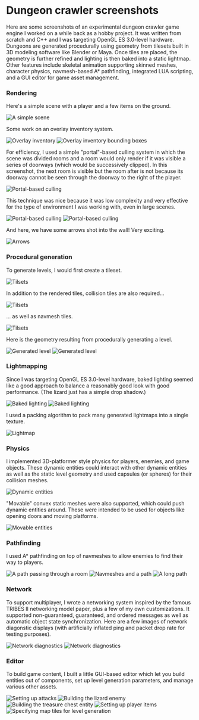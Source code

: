 # Dungeon crawler screenshots

Here are some screenshots of an experimental dungeon crawler game engine I worked on a while back as a hobby project. It was written from scratch and C++ and I was targeting OpenGL ES 3.0-level hardware. Dungeons are generated procedurally using geometry from tilesets built in 3D modeling software like Blender or Maya. Once tiles are placed, the geometry is further refined and lighting is then baked into a static lightmap. Other features include skeletal animation supporting skinned meshes, character physics, navmesh-based A* pathfinding, integrated LUA scripting, and a GUI editor for game asset management.

### Rendering

Here's a simple scene with a player and a few items on the ground.

![A simple scene](/Rendering/scene.png)

Some work on an overlay inventory system.

![Overlay inventory](/Rendering/inventory1.png)
![Overlay inventory bounding boxes](/Rendering/inventory2.png)

For efficiency, I used a simple "portal"-based culling system in which the scene was divided rooms and a room would only render if it was visible a series of doorways (which would be successively clipped). In this screenshot, the next room is visible but the room after is not because its doorway cannot be seen through the doorway to the right of the player.

![Portal-based culling](/Rendering/portals1.png)

This technique was nice because it was low complexity and very effective for the type of environment I was working with, even in large scenes.

![Portal-based culling](/Rendering/portals2.png)
![Portal-based culling](/Rendering/portals3.png)

And here, we have some arrows shot into the wall! Very exciting.

![Arrows](/Rendering/arrows.png)

### Procedural generation

To generate levels, I would first create a tileset.

![Tilsets](/ProceduralGeneration/displayed_tiles.png)

In addition to the rendered tiles, collision tiles are also required...

![Tilsets](/ProceduralGeneration/collision_tiles.png)

... as well as navmesh tiles.

![Tilsets](/ProceduralGeneration/navmesh_tiles.png)

Here is the geometry resulting from procedurally generating a level.

![Generated level](/ProceduralGeneration/generated_geometry1.png)
![Generated level](/ProceduralGeneration/generated_geometry2.png)

### Lightmapping

Since I was targeting OpenGL ES 3.0-level hardware, baked lighting seemed like a good approach to balance a reasonably good look with good performance. (The lizard just has a simple drop shadow.)

![Baked lighting](/Lightmapping/room1.png)
![Baked lighting](/Lightmapping/room2.png)

I used a packing algorithm to pack many generated lightmaps into a single texture.

![Lightmap](/Lightmapping/lightmap.png)

### Physics

I implemented 3D-platformer style physics for players, enemies, and game objects. These dynamic entities could interact with other dynamic entities as well as the static level geometry and used capsules (or spheres) for their collision meshes.

![Dynamic entities](/Physics/dynamic_entities.png)

"Movable" convex static meshes were also supported, which could push dynamic entities around. These were intended to be used for objects like opening doors and moving platforms.

![Movable entities](/Physics/movable_entities.png)

### Pathfinding

I used A* pathfinding on top of navmeshes to allow enemies to find their way to players.

![A path passing through a room](/Pathfinding/path_room.png)
![Navmeshes and a path](/Pathfinding/path_scene.png)
![A long path](/Pathfinding/long_path.png)

### Network

To support multiplayer, I wrote a networking system inspired by the famous TRIBES II networking model paper, plus a few of my own customizations. It supported non-guaranteed, guaranteed, and ordered messages as well as automatic object state synchronization. Here are a few images of network diagonstic displays (with artificially inflated ping and packet drop rate for testing purposes).

![Network diagnostics](/Network/network1.png)
![Network diagnostics](/Network/network2.png)

### Editor

To build game content, I built a little GUI-based editor which let you build entities out of components, set up level generation parameters, and manage various other assets.

![Setting up attacks](/Editor/attacks.png)
![Building the lizard enemy](/Editor/entities1.png)
![Building the treasure chest entity](/Editor/entities2.png)
![Setting up player items](/Editor/items.png)
![Specifying map tiles for level generation](/Editor/level_generation.png)
